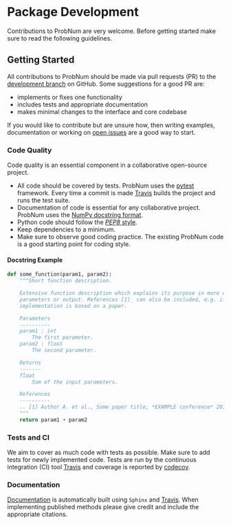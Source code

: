 # Package Development

Contributions to ProbNum are very welcome. Before getting started make sure to read the following guidelines.

## Getting Started

All contributions to ProbNum should be made via pull requests (PR) to the 
[development branch](https://github.com/probabilistic-numerics/probnum/tree/development) on GitHub. Some suggestions for 
a good PR are:

- implements or fixes one functionality
- includes tests and appropriate documentation
- makes minimal changes to the interface and core codebase

If you would like to contribute but are unsure how, then writing examples, documentation or working on
[open issues](https://github.com/probabilistic-numerics/probnum/issues) are a good way to start.

### Code Quality

Code quality is an essential component in a collaborative open-source project.

- All code should be covered by tests. ProbNum uses the [pytest](https://docs.pytest.org/) framework. Every time a commit is
made [Travis](https://travis-ci.org/probabilistic-numerics/probnum) builds the project and runs the test suite.
- Documentation of code is essential for any collaborative project. ProbNum uses the
[NumPy docstring format](https://numpydoc.readthedocs.io/en/latest/format.html).
- Python code should follow the [*PEP8* style](https://www.python.org/dev/peps/pep-0008/).
- Keep dependencies to a minimum.
- Make sure to observe good coding practice. The existing ProbNum code is a good starting point for coding style.

#### Docstring Example

```python
def some_function(param1, param2):
    """Short function description.

    Extensive function description which explains its purpose in more detail and may reference
    parameters or output. References [1]_ can also be included, e.g. if the method 
    implementation is based on a paper.

    Parameters
    ----------
    param1 : int
        The first parameter.
    param2 : float
        The second parameter.

    Returns
    -------
    float
        Sum of the input parameters.

    References
    ----------
    .. [1] Author A. et al., Some paper title, *EXAMPLE conference* 2019
    """
    return param1 + param2
```

### Tests and CI

We aim to cover as much code with tests as possible. Make sure to add tests for newly implemented code. Tests are run by
the continuous integration (CI) tool [Travis](https://travis-ci.org/probabilistic-numerics/probnum) and coverage is reported by [codecov](https://codecov.io/github/probabilistic-numerics/probnum?branch=master).

### Documentation

[Documentation](https://probabilistic-numerics.github.io/probnum/modules.html) is automatically built using `Sphinx` and
[Travis](https://travis-ci.org/probabilistic-numerics/probnum). When implementing published methods please give credit 
and include the appropriate citations.
